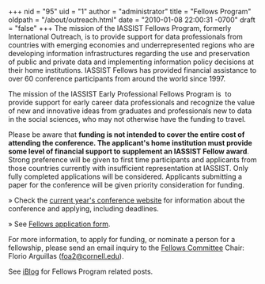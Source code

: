 +++
nid = "95"
uid = "1"
author = "administrator"
title = "Fellows Program"
oldpath = "/about/outreach.html"
date = "2010-01-08 22:00:31 -0700"
draft = "false"
+++
The mission of the IASSIST Fellows Program, formerly International
Outreach, is to provide support for data professionals from countries
with emerging economies and underrepresented regions who are developing
information infrastructures regarding the use and preservation of public
and private data and implementing information policy decisions at their
home institutions. IASSIST Fellows has provided financial assistance to
over 60 conference participants from around the world since 1997.

The mission of the IASSIST Early Professional Fellows Program is  to
provide support for early career data professionals and recognize the
value of new and innovative ideas from graduates and professionals new
to data in the social sciences, who may not otherwise have the funding
to travel.

Please be aware that **funding is not intended to cover the entire cost
of attending the conference. The applicant's home institution must
provide some level of financial support to supplement an IASSIST Fellow
award**.  Strong preference will be given to first time participants and
applicants from those countries currently with insufficient
representation at IASSIST. Only fully completed applications will be
considered. Applicants submitting a paper for the conference will be
given priority consideration for funding.

» Check the [current year's conference
website](https://www.iassistdata.org/conferences) for information about
the conference and applying, including deadlines.

» See [Fellows application
form](https://goo.gl/forms/yttyvLUetnheZH5Z2).

For more information, to apply for funding, or nominate a person for a
fellowship, please send an email inquiry to the [Fellows
Committee](https://www.iassistdata.org/about/committees.html#iassist_fellows)
Chair: Florio Arguillas (<foa2@cornell.edu>).

See [iBlog](http://iassistdata.org/blog/) for Fellows Program related
posts.

﻿
